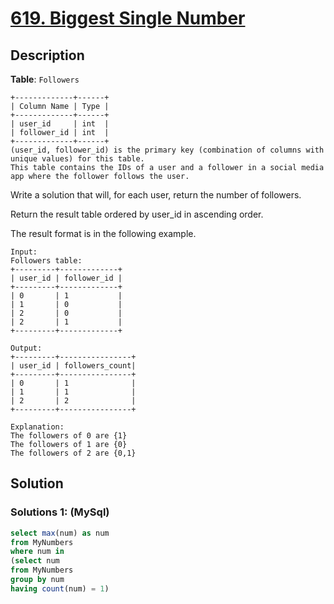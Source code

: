 # [619. Biggest Single Number](https://leetcode.com/problems/find-followers-count/description/)

## Description

**Table**: `Followers`
```
+-------------+------+
| Column Name | Type |
+-------------+------+
| user_id     | int  |
| follower_id | int  |
+-------------+------+
(user_id, follower_id) is the primary key (combination of columns with unique values) for this table.
This table contains the IDs of a user and a follower in a social media app where the follower follows the user.
``` 

Write a solution that will, for each user, return the number of followers.

Return the result table ordered by user_id in ascending order.

The result format is in the following example.


```
Input: 
Followers table:
+---------+-------------+
| user_id | follower_id |
+---------+-------------+
| 0       | 1           |
| 1       | 0           |
| 2       | 0           |
| 2       | 1           |
+---------+-------------+

Output: 
+---------+----------------+
| user_id | followers_count|
+---------+----------------+
| 0       | 1              |
| 1       | 1              |
| 2       | 2              |
+---------+----------------+

Explanation: 
The followers of 0 are {1}
The followers of 1 are {0}
The followers of 2 are {0,1}
```

## Solution

### Solutions 1: (MySql)

```sql
select max(num) as num
from MyNumbers
where num in
(select num
from MyNumbers
group by num
having count(num) = 1)
```
